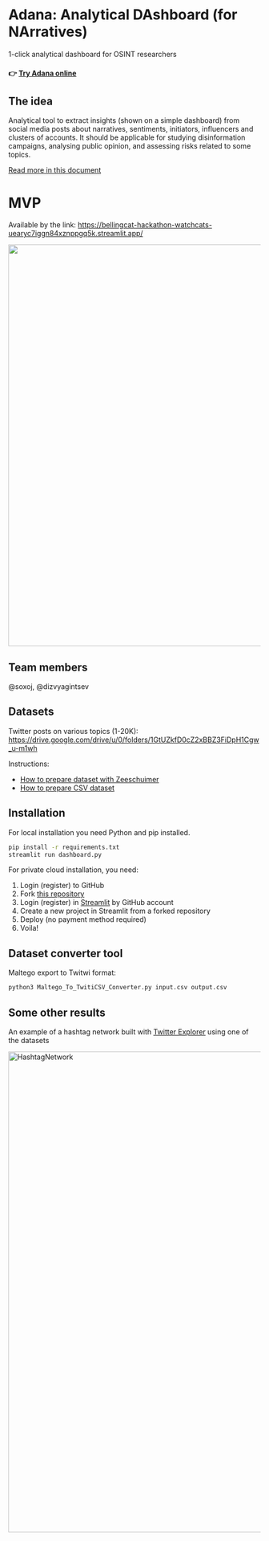 # Adana: Analytical DAshboard (for NArratives)

1-click analytical dashboard for OSINT researchers

####  👉 [Try Adana online](https://bellingcat-hackathon-watchcats-uearyc7iggn84xznppgq5k.streamlit.app/)

## The idea

Analytical tool to extract insights (shown on a simple dashboard) from social media posts about narratives, sentiments, initiators, influencers and clusters of accounts.
It should be applicable for studying disinformation campaigns, analysing public opinion, and assessing risks related to some topics.

[Read more in this document](https://docs.google.com/document/d/10xOgmZmvLM-BJeak-KNXzkx7H5oqnbn834-o94WbM50/edit#heading=h.m0d3jrsts18t)

# MVP

Available by the link: https://bellingcat-hackathon-watchcats-uearyc7iggn84xznppgq5k.streamlit.app/

<p align="center">
  <img src="https://github.com/soxoj/bellingcat-hackathon-watchcats/assets/31013580/f1d86b94-f439-427e-81de-b0f8c88465c1" height="800" />
</p>

## Team members

@soxoj, @dizvyagintsev

## Datasets

Twitter posts on various topics (1-20K): https://drive.google.com/drive/u/0/folders/1GtUZkfD0cZ2xBBZ3FiDpH1Cgw_u-m1wh

Instructions:
- [How to prepare dataset with Zeeschuimer](https://docs.google.com/document/d/19MAiqX7Vx1FcNJ44K-vSdnKDVC5gcFwtrSQiewnwW8A/edit)
- [How to prepare CSV dataset](https://docs.google.com/document/d/1TTulgfIhSEZRQODRem9ufJWXZ7tGJdHEVYSVk8Teit4/edit)

## Installation

For local installation you need Python and pip installed.
```sh
pip install -r requirements.txt
streamlit run dashboard.py
```

For private cloud installation, you need:
1. Login (register) to GitHub
2. Fork [this repository](https://github.com/soxoj/bellingcat-hackathon-watchcats/fork)
3. Login (register) in [Streamlit](https://streamlit.io/) by GitHub account
4. Create a new project in Streamlit from a forked repository
5. Deploy (no payment method required)
6. Voila!

## Dataset converter tool

Maltego export to Twitwi format:

```sh
python3 Maltego_To_TwitiCSV_Converter.py input.csv output.csv
```

## Some other results

An example of a hashtag network built with [Twitter Explorer](https://twitterexplorer.org/) using one of the datasets

<img width="958" alt="HashtagNetwork" src="https://github.com/soxoj/bellingcat-hackathon-watchcats/assets/31013580/6327e7dd-ceb1-4f26-a5b4-6961dae5957b">

